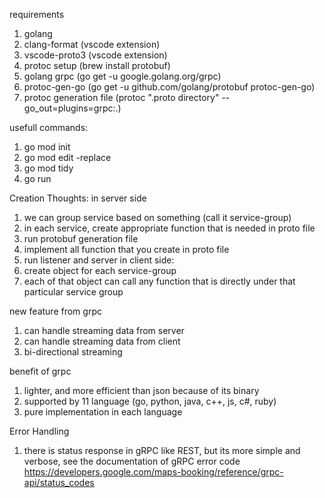 requirements
1. golang
2. clang-format (vscode extension)
3. vscode-proto3 (vscode extension)
4. protoc setup (brew install protobuf)
5. golang grpc (go get -u google.golang.org/grpc)
6. protoc-gen-go (go get -u github.com/golang/protobuf protoc-gen-go)
7. protoc generation file (protoc ".proto directory" --go_out=plugins=grpc:.)

usefull commands:
1. go mod init
2. go mod edit -replace
3. go mod tidy
4. go run


Creation Thoughts:
in server side
1. we can group service based on something (call it service-group)
2. in each service, create appropriate function that is needed in proto file
3. run protobuf generation file
4. implement all function that you create in proto file
5. run listener and server
in client side:
1. create object for each service-group
2. each of that object can call any function that is directly under that particular service group


new feature from grpc
1. can handle streaming data from server
2. can handle streaming data from client
3. bi-directional streaming


benefit of grpc
1. lighter, and more efficient than json because of its binary
2. supported by 11 language (go, python, java, c++, js, c#, ruby)
3. pure implementation in each language

Error Handling
1. there is status response in gRPC like REST, but its more simple and verbose, see the documentation of gRPC error code https://developers.google.com/maps-booking/reference/grpc-api/status_codes